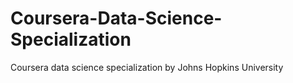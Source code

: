 # Coursera-Data-Science-Specialization
Coursera data science specialization by Johns Hopkins University
